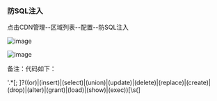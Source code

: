 ### 防SQL注入

点击CDN管理--区域列表--配置--防SQL注入

![image](https://user-images.githubusercontent.com/90588289/135242583-4a99ed36-7127-41fc-a9e0-e60b8d3a581b.png)

![image](https://user-images.githubusercontent.com/90588289/133735783-76c31b06-be24-42db-a41f-52c23df07958.png)

备注：代码如下：

'.*[; ]?((or)|(insert)|(select)|(union)|(update)|(delete)|(replace)|(create)|(drop)|(alter)|(grant)|(load)|(show)|(exec))[\s(]
